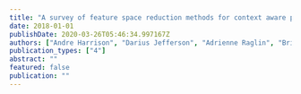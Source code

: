 ```yaml
---
title: "A survey of feature space reduction methods for context aware processing in IoBT networks"
date: 2018-01-01
publishDate: 2020-03-26T05:46:34.997167Z
authors: ["Andre Harrison", "Darius Jefferson", "Adrienne Raglin", "Brian Jalaian", "Michael Lee"]
publication_types: ["4"]
abstract: ""
featured: false
publication: ""
---
```


